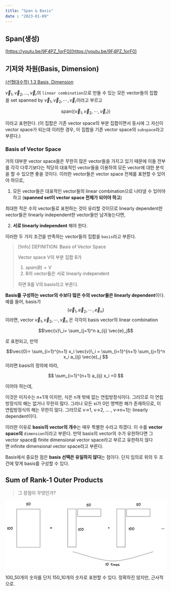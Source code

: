 ```yaml
---
title: "Span & Basis"
date : "2023-01-09"
---
```

## Span(생성)

[https://youtu.be/9F4PZ_1orF0](https://youtu.be/9F4PZ_1orF0)

## 기저와 차원(Basis, Dimension)

[(선형대수학) 1.3 Basis, Dimension](https://elementary-physics.tistory.com/6)

$\vec{v}_1, \vec{v}_2,..., \vec{v}_r$의 `linear combination`으로 만들 수 있는 모든 vector들의 집합을 set spanned by $\vec{v}_1, \vec{v}_2, \cdots, \vec{v}_r$이라고 부르고 

$$\mathrm{span}(\left \{\vec{v}_1,\vec{v}_2,\cdots,\vec{v}_r \right \})$$

이라고 표현한다. (이 집합은 기존 vector space의 부분 집합이면서 동시에 그 자신이 vector space가 되는데 이러한 경우, 이 집합을 기존 vector space의 `subspace`라고 부른다.)

### Basis of Vector Space

거의 대부분 vector space들은 무한히 많은 vector들을 가지고 있기 때문에 이들 전부를 각각 다루기보다는 적당히 대표적인 vector들을 이용하여 모든 vector에 대한 분석을 할 수 있으면 좋을 것이다. 이러한 vector들은 vector space 전체를 표현할 수 있어야 하므로,

1.  모든 vector들은 대표적인 vector들의 linear combination으로 나타낼 수 있어야 하고 (**spanned set이 vector space 전체가 되어야 하고**)

최대한 적은 수의 vector들로 표현하는 것이 유리할 것이므로 linearly dependent한 vector들은 linearly independent한 vector들만 남겨놓는다면,

2. **서로 linearly independent** 해야 한다.

이러한 두 가지 조건을 만족하는 vector들의 집합을 `basis`라고 부른다.

> [!info] DEFINITION: Basis of Vector Space  
>   
> Vector space V의 부분 집합 B가
> 1. $span(B)=V$
> 2. B의 vector들은 서로 linearly independent
>
>하면 B를 V의 basis라고 부른다.

**Basis를 구성하는 vector의 수보다 많은 수의 vector들은 linearly dependent**이다. 예를 들어, basis가 $$ \{ \vec{e}_1, \vec{e}_2, \cdots , \vec{e}_n \} $$
이라면, vector $\vec{v}_1,\vec{v}_2,\cdots,\vec{v}_n$ 은 각각이 basis vector의 linear combination

$$\vec{v}\_i= \sum_{j=1}^n a_{ij} \vec{e}_j$$

로 표현되고, 만약

$$\vec{0}= \sum_{i=1}^{n+1} x_i \vec{v}\_i = \sum_{i=1}^{n+1} \sum_{j=1}^n x_i a_{ij} \vec{e}_j
$$
이라면 basis의 정의에 따라,

$$ \sum_{i=1}^{n+1} a_{ij} x_i =0 $$

이어야 하는데,

이것은 미지수는 n+1개 이지만, 식은 n개 밖에 없는 연립방정식이다. 그러므로 이 연립방정식의 해는 없거나 무한히 많다. 그러나 모든 xi가 0인 명백한 해가 존재하므로, 이 연립방정식의 해는 무한히 많다. 그러므로 v→1, v→2, ... , v→n+1는 linearly dependent이다.

이러한 이유로 **basis의 vector의 개수**는 매우 특별한 수라고 하겠다. 이 수를 **vector space의** `dimension`이라고 부른다. 만약 basis의 vector의 수가 유한하다면 그 vector space를 finite dimensional vector space라고 부르고 유한하지 않다면 infinite dimensional vector space라고 부른다.

Basis에서 중요한 점은 **basis 선택은 유일하지 않다**는 점이다. 단지 임의로 위의 두 조건에 맞게 basis를 구성할 수 있다.

## Sum of Rank-1 Outer Products

> 그 장점이 무엇인가?

![sum of rank_1](notes/images/sum%20of%20rank_1.png)

100_50개의 숫자를 단지 150_10개의 숫자로 표현할 수 있다. 정확하진 않지만, 근사적으로.